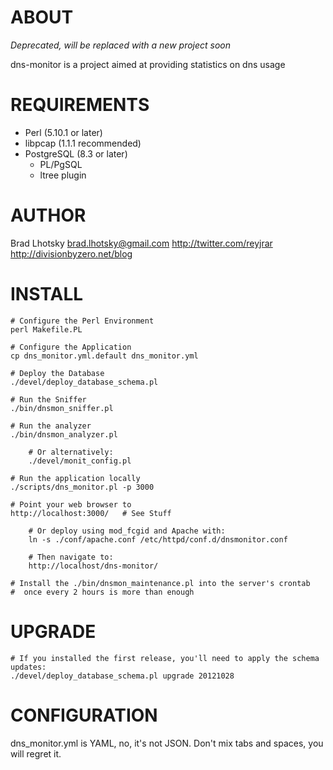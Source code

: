 # ABOUT

*Deprecated, will be replaced with a new project soon*

dns-monitor is a project aimed at providing statistics on dns usage

# REQUIREMENTS

* Perl (5.10.1 or later)
* libpcap (1.1.1 recommended)
* PostgreSQL (8.3 or later)
  * PL/PgSQL
  * ltree plugin


# AUTHOR

Brad Lhotsky <brad.lhotsky@gmail.com>
http://twitter.com/reyjrar
http://divisionbyzero.net/blog

# INSTALL

	# Configure the Perl Environment
	perl Makefile.PL

	# Configure the Application
	cp dns_monitor.yml.default dns_monitor.yml

	# Deploy the Database
	./devel/deploy_database_schema.pl

	# Run the Sniffer
	./bin/dnsmon_sniffer.pl

	# Run the analyzer
	./bin/dnsmon_analyzer.pl

		# Or alternatively:
		./devel/monit_config.pl

	# Run the application locally
	./scripts/dns_monitor.pl -p 3000

	# Point your web browser to
	http://localhost:3000/   # See Stuff

		# Or deploy using mod_fcgid and Apache with:
		ln -s ./conf/apache.conf /etc/httpd/conf.d/dnsmonitor.conf

		# Then navigate to:
		http://localhost/dns-monitor/

	# Install the ./bin/dnsmon_maintenance.pl into the server's crontab
	#  once every 2 hours is more than enough

# UPGRADE

	# If you installed the first release, you'll need to apply the schema updates:
	./devel/deploy_database_schema.pl upgrade 20121028

# CONFIGURATION

dns_monitor.yml is YAML, no, it's not JSON.  Don't mix tabs and spaces, you will regret it.
